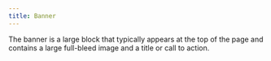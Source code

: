 ```yaml
---
title: Banner
---
```


The banner is a large block that typically appears at the top of the page and contains a large full-bleed image and a title or call to action.